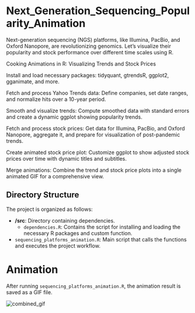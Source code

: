 # Next_Generation_Sequencing_Popularity_Animation
Next-generation sequencing (NGS) platforms, like Illumina, PacBio, and Oxford Nanopore, are revolutionizing genomics. Let’s visualize their popularity and stock performance over different time scales using R.

Cooking Animations in R: Visualizing Trends and Stock Prices

Install and load necessary packages: tidyquant, gtrendsR, ggplot2, gganimate, and more.

Fetch and process Yahoo Trends data: Define companies, set date ranges, and normalize hits over a 10-year period.

Smooth and visualize trends: Compute smoothed data with standard errors and create a dynamic ggplot showing popularity trends.

Fetch and process stock prices: Get data for Illumina, PacBio, and Oxford Nanopore, aggregate it, and prepare for visualization of post-pandemic trends.

Create animated stock price plot: Customize ggplot to show adjusted stock prices over time with dynamic titles and subtitles.

Merge animations: Combine the trend and stock price plots into a single animated GIF for a comprehensive view.

## Directory Structure

The project is organized as follows:

- **/src**: Directory containing dependencies.  
  - `dependencies.R`: Contains the script for installing and loading the necessary R packages and custom function.
- `sequencing_platforms_animation.R`: Main script that calls the functions and executes the project workflow.

# Animation

After running `sequencing_platforms_animation.R`, the animation result is saved as a GIF file.

![combined_gif](https://github.com/fabricioA14/Next_Generation_Sequencing_Popularity_Animation/assets/73892283/a17fb321-1978-4df7-8a91-b3fc57595410)
